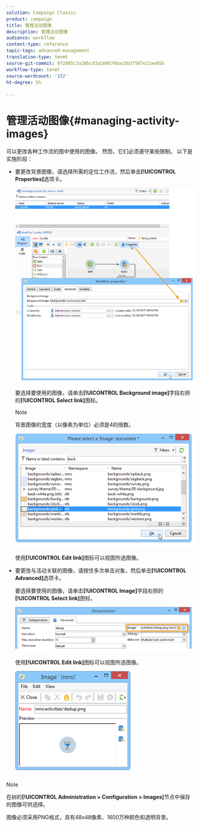 ```yaml
---
solution: Campaign Classic
product: campaign
title: 管理活动图像
description: 管理活动图像
audience: workflow
content-type: reference
topic-tags: advanced-management
translation-type: tm+mt
source-git-commit: 972885c3a38bcd3a260574bacbb3f507e11ae05b
workflow-type: tm+mt
source-wordcount: '152'
ht-degree: 5%

---
```



# 管理活动图像{#managing-activity-images}

可以更改各种工作流的图中使用的图像。 然而，它们必须遵守某些限制。 以下是实施阶段：

* 要更改背景图像，请选择所需的定位工作流，然后单击&#x200B;**[!UICONTROL Properties]**&#x200B;选项卡。

   ![](assets/s_user_segmentation_properties_tab.png)

   要选择要使用的图像，请单击&#x200B;**[!UICONTROL Background image]**&#x200B;字段右侧的&#x200B;**[!UICONTROL Select link]**&#x200B;图标。

   >[!NOTE]
   >
   >背景图像的宽度（以像素为单位）必须是4的倍数。

   ![](assets/s_user_segmentation_background_select.png)

   使用&#x200B;**[!UICONTROL Edit link]**&#x200B;图标可以视图所选图像。

* 要更改与活动关联的图像，请按住多次单击对象，然后单击&#x200B;**[!UICONTROL Advanced]**&#x200B;选项卡。

   要选择要使用的图像，请单击&#x200B;**[!UICONTROL Image]**&#x200B;字段右侧的&#x200B;**[!UICONTROL Select link]**&#x200B;图标。

   ![](assets/s_user_segmentation_activity_image.png)

   使用&#x200B;**[!UICONTROL Edit link]**&#x200B;图标可以视图所选图像。

   ![](assets/s_user_segmentation_activity_image_select.png)

>[!NOTE]
>
>在树的&#x200B;**[!UICONTROL Administration > Configuration > Images]**&#x200B;节点中保存的图像可供选择。
>  
>图像必须采用PNG格式，具有48x48像素、1600万种颜色和透明背景。

